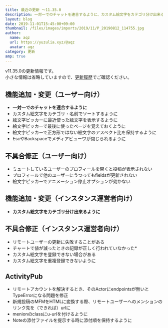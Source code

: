 ```yaml
---
title: 最近の更新 ～11.35.0
description: 一対一でのチャットを連合するように、カスタム絵文字をカテゴリ分け出来るように など
layout: blog
date: 2019-11-01T15:45:00+09:00
thumbnail: /files/images/imports/2019/11/P_20190812_114755.jpg
author:
  name: aqz
  url: https://yuzulia.xyz/@aqz
  avatar: aqz
category: 更新
amp: true
---
```

v11.35.0の更新情報です。  
小さな情報は省略していますので、[更新履歴](https://https://github.com/syuilo/misskey/blob/59cb7992e2d68529fcc4cc921e69349bad758594/CHANGELOG.md#11350-20191101)でご確認ください。

## 機能追加・変更（ユーザー向け）
- **一対一でのチャットを連合するように**
- カスタム絵文字をカテゴリ・名前でソートするように
- 絵文字ピッカーに最近使った絵文字を表示するように
- 絵文字ピッカーで最後に使ったページを覚えておくように
- 絵文字ピッカーで正方形ではない絵文字のアスペクト比を保持するように
- EscやBackspaceでメディアビューワが閉じられるように

## 不具合修正（ユーザー向け）
- ミュートしているユーザーのプロフィールを開くと投稿が表示されない
- プロフィールで他のユーザーにうつってもfieldsが更新されない
- 絵文字ピッカーでアニメーション停止オプションが効かない

## 機能追加・変更（インスタンス運営者向け）
- **カスタム絵文字をカテゴリ分け出来るように**

## 不具合修正（インスタンス運営者向け）
- リモートユーザーの更新に失敗することがある
- チャートで値が減ったときの記録が正しく行われていなかった*
- カスタム絵文字を登録できない場合がある
- カスタム絵文字を重複登録できないように

## ActivityPub
- リモートアカウントを解決するとき、そのActorにendpointsが無いとTypeErrorになる問題を修正
- 新規投稿のMFMをHTMLに変換する際、リモートユーザーへのメンションのリンク先を（できれば）urlに
- menionのclassにu-urlを付けるように
- Noteの添付ファイルを提示する時に添付順を保持するように
